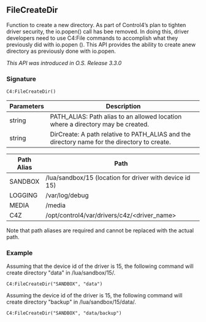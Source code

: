 ## FileCreateDir
Function to create a new directory. As part of Control4’s plan to tighten driver security, the io.popen() call has bee removed. In doing this, driver developers need to use C4:File commands to accomplish what they previously did with io.popen (). This API provides the ability to create anew directory as previously done with io.popen. 
 

_This API was introduced in O.S. Release 3.3.0_


### Signature

`C4:FileCreateDir()`


| Parameters | Description |
| --- | --- |
| string | PATH\_ALIAS: Path alias to an allowed location where a directory may be created. |
| string | DirCreate: A path relative to PATH\_ALIAS and the directory name for the directory to create. |


| Path Alias | Path |
| --- | --- |
| SANDBOX | /lua/sandbox/15  (location for driver with device id 15) |
| LOGGING | /var/log/debug |
| MEDIA | /media |
| C4Z |  /opt/control4/var/drivers/c4z/\<driver\_name\>  |

Note that path aliases are required and cannot be replaced with the actual path. 


### Example

Assuming that the device id of the driver is 15, the following command will create directory "data" in /lua/sandbox/15/.

`C4:FileCreateDir("SANDBOX", "data")`


Assuming the device id of the driver is 15, the following command will create directory "backup" in /lua/sandbox/15/data/.

`C4:FileCreateDir("SANDBOX", "data/backup")`